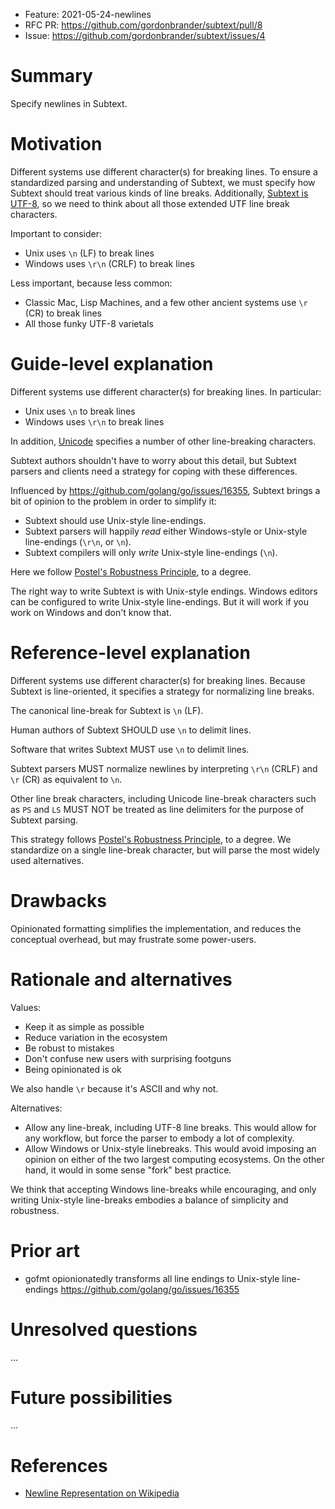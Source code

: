 - Feature: 2021-05-24-newlines
- RFC PR: https://github.com/gordonbrander/subtext/pull/8
- Issue: https://github.com/gordonbrander/subtext/issues/4

# Summary

Specify newlines in Subtext.

# Motivation

Different systems use different character(s) for breaking lines. To ensure a standardized parsing and understanding of Subtext, we must specify how Subtext should treat various kinds of line breaks. Additionally, [Subtext is UTF-8](https://github.com/gordonbrander/subtext/blob/main/specification.md#mime-type-and-extension), so we need to think about all those extended UTF line break characters.

Important to consider:

- Unix uses `\n` (LF) to break lines
- Windows uses `\r\n` (CRLF) to break lines

Less important, because less common:

- Classic Mac, Lisp Machines, and a few other ancient systems use `\r` (CR) to break lines
- All those funky UTF-8 varietals

# Guide-level explanation

Different systems use different character(s) for breaking lines. In particular:

- Unix uses `\n` to break lines
- Windows uses `\r\n` to break lines

In addition, [Unicode](https://en.wikipedia.org/wiki/Newline#Unicode) specifies a number of other line-breaking characters.

Subtext authors shouldn't have to worry about this detail, but Subtext parsers and clients need a strategy for coping with these differences.

Influenced by https://github.com/golang/go/issues/16355, Subtext brings a bit of opinion to the problem in order to simplify it:

- Subtext should use Unix-style line-endings.
- Subtext parsers will happily *read* either Windows-style or Unix-style line-endings (`\r\n`, or `\n`).
- Subtext compilers will only *write* Unix-style line-endings (`\n`).

Here we follow [Postel's Robustness Principle](https://en.wikipedia.org/wiki/Robustness_principle), to a degree.

The right way to write Subtext is with Unix-style endings. Windows editors can be configured to write Unix-style line-endings. But it will work if you work on Windows and don't know that.

# Reference-level explanation

Different systems use different character(s) for breaking lines. Because Subtext is line-oriented, it specifies a strategy for normalizing line breaks.

The canonical line-break for Subtext is `\n` (LF).

Human authors of Subtext SHOULD use `\n` to delimit lines.

Software that writes Subtext MUST use `\n` to delimit lines.

Subtext parsers MUST normalize newlines by interpreting `\r\n` (CRLF) and `\r` (CR) as equivalent to `\n`.

Other line break characters, including Unicode line-break characters such as `PS` and `LS` MUST NOT be treated as line delimiters for the purpose of Subtext parsing.

This strategy follows [Postel's Robustness Principle](https://en.wikipedia.org/wiki/Robustness_principle), to a degree. We standardize on a single line-break character, but will parse the most widely used alternatives.

# Drawbacks

Opinionated formatting simplifies the implementation, and reduces the conceptual overhead, but may frustrate some power-users.

# Rationale and alternatives

Values:

- Keep it as simple as possible
- Reduce variation in the ecosystem
- Be robust to mistakes
- Don't confuse new users with surprising footguns
- Being opinionated is ok

We also handle `\r` because it's ASCII and why not.

Alternatives:

- Allow any line-break, including UTF-8 line breaks. This would allow for any workflow, but force the parser to embody a lot of complexity.
- Allow Windows or Unix-style linebreaks. This would avoid imposing an opinion on either of the two largest computing ecosystems. On the other hand, it would in some sense "fork" best practice.

We think that accepting Windows line-breaks while encouraging, and only writing Unix-style line-breaks embodies a balance of simplicity and robustness.

# Prior art

- gofmt opionionatedly transforms all line endings to Unix-style line-endings https://github.com/golang/go/issues/16355

# Unresolved questions

...

# Future possibilities

...

# References

- [Newline Representation on Wikipedia](https://en.wikipedia.org/wiki/Newline#Representation)
